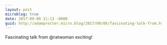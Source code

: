 ```yaml
---
layout: post
microblog: true
date: 2017-09-08 11:13 -0000
guid: http://adamprocter.micro.blog/2017/09/08/fascinating-talk-from.html
---
```

Fascinating talk from @ratwoman exciting! 
